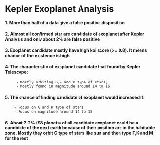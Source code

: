 # Kepler Exoplanet Analysis

#### 1. More than half of a data give a false positive disposition
#### 2. Almost all confirmed star are candidate of exoplanet after Kepler Analysis and only about 2% are false positive
#### 3. Exoplanet candidate mostly have high koi score (>= 0.8). It means chance of the existence is high
#### 4. The characteristic of exoplanet candidate that found by Kepler Telescope:
         - Mostly orbiting G,F and K type of stars;
         - Mostly found in magnitude around 14 to 16
#### 5. The chance of finding candidate of exoplanet would increased if:
        - Focus on G and K type of stars
        - Focus on magnitude around 14 to 15
#### 6. About 2.2% (98 planets) of all candidate exoplanet could be a candidate of the next earth because of their position are in the habitable zone. Mostly they orbit G type of stars like sun and then type F,K and M for the rest
